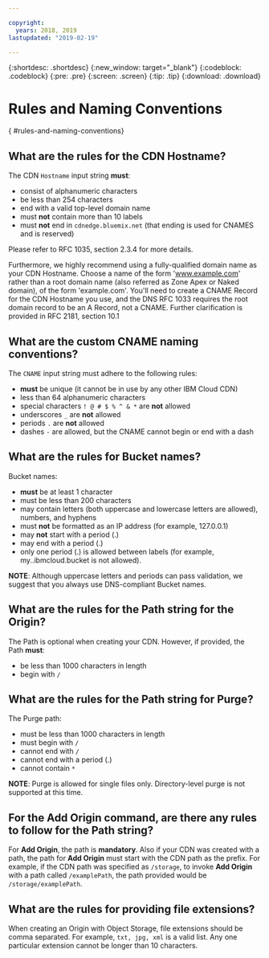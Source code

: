 ```yaml
---

copyright:
  years: 2018, 2019
lastupdated: "2019-02-19"

---
```


{:shortdesc: .shortdesc}
{:new_window: target="_blank"}
{:codeblock: .codeblock}
{:pre: .pre}
{:screen: .screen}
{:tip: .tip}
{:download: .download}

# Rules and Naming Conventions
{ #rules-and-naming-conventions}

## What are the rules for the CDN Hostname?
The CDN `Hostname` input string **must**:
  * consist of alphanumeric characters
  * be less than 254 characters
  * end with a valid top-level domain name
  * must **not** contain more than 10 labels
  * must **not** end in `cdnedge.bluemix.net` (that ending is used for CNAMES and is reserved)

Please refer to RFC 1035, section 2.3.4 for more details. 

Furthermore, we highly recommend using a fully-qualified domain name as your CDN Hostname. Choose a name of the form 'www.example.com' rather than a root domain name (also referred as Zone Apex or Naked domain), of the form 'example.com'. You'll need to create a CNAME Record for the CDN Hostname you use, and the DNS RFC 1033 requires the root domain record to be an A Record, not a CNAME. Further clarification is provided in RFC 2181, section 10.1

## What are the custom CNAME naming conventions?
The `CNAME` input string must adhere to the following rules:
  * **must** be unique (it cannot be in use by any other IBM Cloud CDN)
  * less than 64 alphanumeric characters
  * special characters `! @ # $ % ^ & *` are **not** allowed
  * underscores `_` are **not** allowed
  * periods `.` are **not** allowed
  * dashes `-` are allowed, but the CNAME cannot begin or end with a dash

## What are the rules for Bucket names?
Bucket names:
  * **must** be at least 1 character
  * must be less than 200 characters
  * may contain letters (both uppercase and lowercase letters are allowed), numbers, and hyphens
  * must **not** be formatted as an IP address (for example, 127.0.0.1)
  * may **not** start with a period (.)
  * may end with a period (.)
  * only one period (.) is allowed between labels (for example, my..ibmcloud.bucket is not allowed).

**NOTE**: Although uppercase letters and periods can pass validation, we suggest that you always use DNS-compliant Bucket names.

## What are the rules for the Path string for the Origin?
The Path is optional when creating your CDN. However, if provided, the Path **must**:
  * be less than 1000 characters in length
  * begin with `/`

## What are the rules for the Path string for Purge?
The Purge path:
  * must be less than 1000 characters in length
  * must begin with `/`
  * cannot end with `/`
  * cannot end with a period (.)
  * cannot contain `*`

**NOTE**: Purge is allowed for single files only. Directory-level purge is not supported at this time.

## For the **Add Origin** command, are there any rules to follow for the Path string?
For **Add Origin**, the path is **mandatory**. Also if your CDN was created with a path, the path for **Add Origin** must start with the CDN path as the prefix. For example, if the CDN path was specified as `/storage`, to invoke **Add Origin** with a path called `/examplePath`, the path provided would be `/storage/examplePath`.

## What are the rules for providing file extensions?
When creating an Origin with Object Storage, file extensions should be comma separated. For example, `txt, jpg, xml` is a valid list. Any one particular extension cannot be longer than 10 characters.
